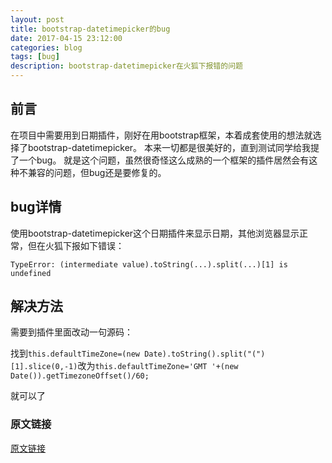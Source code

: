 ```yaml
---
layout: post
title: bootstrap-datetimepicker的bug
date: 2017-04-15 23:12:00
categories: blog
tags: [bug]
description: bootstrap-datetimepicker在火狐下报错的问题
---
```


## 前言

在项目中需要用到日期插件，刚好在用bootstrap框架，本着成套使用的想法就选择了bootstrap-datetimepicker。
本来一切都是很美好的，直到测试同学给我提了一个bug。
就是这个问题，虽然很奇怪这么成熟的一个框架的插件居然会有这种不兼容的问题，但bug还是要修复的。

## bug详情

使用bootstrap-datetimepicker这个日期插件来显示日期，其他浏览器显示正常，但在火狐下报如下错误：

`TypeError: (intermediate value).toString(...).split(...)[1] is undefined`

## 解决方法

需要到插件里面改动一句源码：

找到`this.defaultTimeZone=(new Date).toString().split("(")[1].slice(0,-1)`改为`this.defaultTimeZone='GMT '+(new Date()).getTimezoneOffset()/60;`

就可以了

### 原文链接

[原文链接](http://www.cnblogs.com/lhyhappy65/p/5629630.html)
